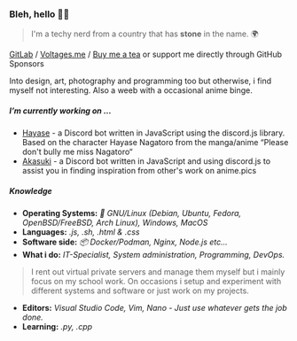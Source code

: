 ### Bleh, hello 👋🏻

> I'm a techy nerd from a country that has **stone** in the name. 🌍

[GitLab](https://gitlab.com/v4ltages) / [Voltages.me](https://voltages.me) / [Buy me a tea](https://ko-fi.com/voltages) or support me directly through GitHub Sponsors

Into design, art, photography and programming too but otherwise, i find myself not interesting. 
Also a weeb with a occasional anime binge.

##### I’m currently working on ...
- [Hayase](https://hayase.voltages.me) - a Discord bot written in JavaScript using the discord.js library. Based on the character Hayase Nagatoro from the manga/anime “Please don't bully me miss Nagatoro“
- [Akasuki](https://gitlab.com/v4ltages/anime.pics-bot) - a Discord bot written in JavaScript and using discord.js to assist you in finding inspiration from other's work on anime.pics
##### Knowledge
- **Operating Systems:** *🐧 GNU/Linux (Debian, Ubuntu, Fedora, OpenBSD/FreeBSD, Arch Linux), Windows, MacOS*
- **Languages:** *.js, .sh, .html & .css*
- **Software side:** *📦 Docker/Podman, Nginx, Node.js etc...*
- **What i do:** *IT-Specialist, System administration, Programming, DevOps.* 
> I rent out virtual private servers and manage them myself but i mainly focus on my school work. On occasions i setup and experiment with different systems and software or just work on my projects.
- **Editors:** *Visual Studio Code, Vim, Nano - Just use whatever gets the job done.*
- **Learning:** *.py, .cpp*

<!--
**v4ltages/v4ltages** is a ✨ _special_ ✨ repository because its `README.md` (this file) appears on your GitHub profile.

Here are some ideas to get you started:

- 🔭 I’m currently working on ...
- 🌱 I’m currently learning ...
- 👯 I’m looking to collaborate on ...
- 🤔 I’m looking for help with ...
- 💬 Ask me about ...
- 📫 How to reach me: ...
- 😄 Pronouns: ...
- ⚡ Fun fact: ...
-->
